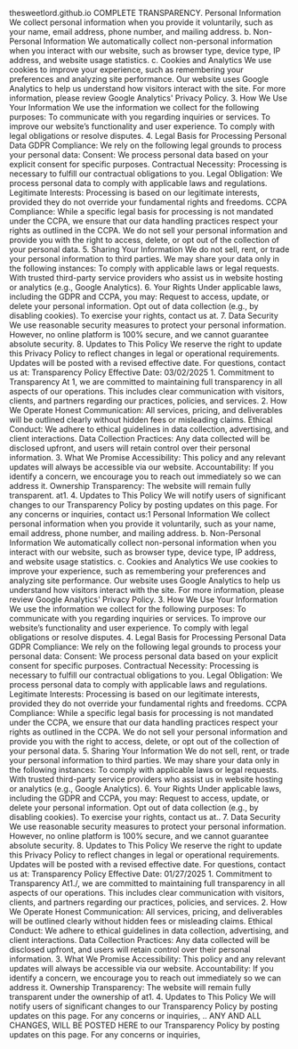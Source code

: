 
thesweetlord.github.io COMPLETE TRANSPARENCY. Personal Information We collect personal information when you provide it voluntarily, such as your name, email address, phone number, and mailing address. b. Non-Personal Information We automatically collect non-personal information when you interact with our website, such as browser type, device type, IP address, and website usage statistics. c. Cookies and Analytics We use cookies to improve your experience, such as remembering your preferences and analyzing site performance. Our website uses Google Analytics to help us understand how visitors interact with the site. For more information, please review Google Analytics' Privacy Policy. 3. How We Use Your Information We use the information we collect for the following purposes: To communicate with you regarding inquiries or services. To improve our website’s functionality and user experience. To comply with legal obligations or resolve disputes. 4. Legal Basis for Processing Personal Data GDPR Compliance: We rely on the following legal grounds to process your personal data: Consent: We process personal data based on your explicit consent for specific purposes. Contractual Necessity: Processing is necessary to fulfill our contractual obligations to you. Legal Obligation: We process personal data to comply with applicable laws and regulations. Legitimate Interests: Processing is based on our legitimate interests, provided they do not override your fundamental rights and freedoms. CCPA Compliance: While a specific legal basis for processing is not mandated under the CCPA, we ensure that our data handling practices respect your rights as outlined in the CCPA. We do not sell your personal information and provide you with the right to access, delete, or opt out of the collection of your personal data. 5. Sharing Your Information We do not sell, rent, or trade your personal information to third parties. We may share your data only in the following instances: To comply with applicable laws or legal requests. With trusted third-party service providers who assist us in website hosting or analytics (e.g., Google Analytics). 6. Your Rights Under applicable laws, including the GDPR and CCPA, you may: Request to access, update, or delete your personal information. Opt out of data collection (e.g., by disabling cookies). To exercise your rights, contact us at. 7. Data Security We use reasonable security measures to protect your personal information. However, no online platform is 100% secure, and we cannot guarantee absolute security. 8. Updates to This Policy We reserve the right to update this Privacy Policy to reflect changes in legal or operational requirements. Updates will be posted with a revised effective date. For questions, contact us at: Transparency Policy Effective Date: 03/02/2025 1. Commitment to Transparency At 1, we are committed to maintaining full transparency in all aspects of our operations. This includes clear communication with visitors, clients, and partners regarding our practices, policies, and services. 2. How We Operate Honest Communication: All services, pricing, and deliverables will be outlined clearly without hidden fees or misleading claims. Ethical Conduct: We adhere to ethical guidelines in data collection, advertising, and client interactions. Data Collection Practices: Any data collected will be disclosed upfront, and users will retain control over their personal information. 3. What We Promise Accessibility: This policy and any relevant updates will always be accessible via our website. Accountability: If you identify a concern, we encourage you to reach out immediately so we can address it. Ownership Transparency:  The website will remain fully transparent. at1. 4. Updates to This Policy We will notify users of significant changes to our Transparency Policy by posting updates on this page. For any concerns or inquiries, contact us:1 Personal Information We collect personal information when you provide it voluntarily, such as your name, email address, phone number, and mailing address. b. Non-Personal Information We automatically collect non-personal information when you interact with our website, such as browser type, device type, IP address, and website usage statistics. c. Cookies and Analytics We use cookies to improve your experience, such as remembering your preferences and analyzing site performance. Our website uses Google Analytics to help us understand how visitors interact with the site. For more information, please review Google Analytics' Privacy Policy. 3. How We Use Your Information We use the information we collect for the following purposes: To communicate with you regarding inquiries or services. To improve our website’s functionality and user experience. To comply with legal obligations or resolve disputes. 4. Legal Basis for Processing Personal Data GDPR Compliance: We rely on the following legal grounds to process your personal data: Consent: We process personal data based on your explicit consent for specific purposes. Contractual Necessity: Processing is necessary to fulfill our contractual obligations to you. Legal Obligation: We process personal data to comply with applicable laws and regulations. Legitimate Interests: Processing is based on our legitimate interests, provided they do not override your fundamental rights and freedoms. CCPA Compliance: While a specific legal basis for processing is not mandated under the CCPA, we ensure that our data handling practices respect your rights as outlined in the CCPA. We do not sell your personal information and provide you with the right to access, delete, or opt out of the collection of your personal data. 5. Sharing Your Information We do not sell, rent, or trade your personal information to third parties. We may share your data only in the following instances: To comply with applicable laws or legal requests. With trusted third-party service providers who assist us in website hosting or analytics (e.g., Google Analytics). 6. Your Rights Under applicable laws, including the GDPR and CCPA, you may: Request to access, update, or delete your personal information. Opt out of data collection (e.g., by disabling cookies). To exercise your rights, contact us at.. 7. Data Security We use reasonable security measures to protect your personal information. However, no online platform is 100% secure, and we cannot guarantee absolute security. 8. Updates to This Policy We reserve the right to update this Privacy Policy to reflect changes in legal or operational requirements. Updates will be posted with a revised effective date. For questions, contact us at: Transparency Policy Effective Date: 01/27/2025 1. Commitment to Transparency At1./, we are committed to maintaining full transparency in all aspects of our operations. This includes clear communication with visitors, clients, and partners regarding our practices, policies, and services. 2. How We Operate Honest Communication: All services, pricing, and deliverables will be outlined clearly without hidden fees or misleading claims. Ethical Conduct: We adhere to ethical guidelines in data collection, advertising, and client interactions. Data Collection Practices: Any data collected will be disclosed upfront, and users will retain control over their personal information. 3. What We Promise Accessibility: This policy and any relevant updates will always be accessible via our website. Accountability: If you identify a concern, we encourage you to reach out immediately so we can address it. Ownership Transparency: The website will remain fully transparent under the ownership of  at1. 4. Updates to This Policy We will notify users of significant changes to our Transparency Policy by posting updates on this page. For any concerns or inquiries,  .. ANY AND ALL CHANGES, WILL BE POSTED HERE to our Transparency Policy by posting updates on this page. For any concerns or inquiries, 

